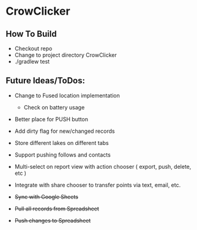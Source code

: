 # CrowClicker

## How To Build
* Checkout repo
* Change to project directory CrowClicker
* ./gradlew test

## Future Ideas/ToDos:
* Change to Fused location implementation
  * Check on battery usage
* Better place for PUSH button
* Add dirty flag for new/changed records
* Store different lakes on different tabs
* Support pushing follows and contacts
* Multi-select on report view with action chooser ( export, push, delete, etc )
* Integrate with share chooser to transfer points via text, email, etc.

* ~~Sync with Google Sheets~~
* ~~Pull all records from Spreadsheet~~
* ~~Push changes to Spreadsheet~~


